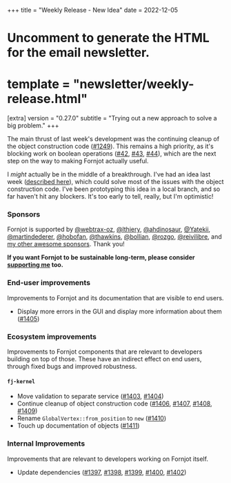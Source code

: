 +++
title = "Weekly Release - New Idea"
date = 2022-12-05

# Uncomment to generate the HTML for the email newsletter.
# template = "newsletter/weekly-release.html"

[extra]
version = "0.27.0"
subtitle = "Trying out a new approach to solve a big problem."
+++

The main thrust of last week's development was the continuing cleanup of the object construction code ([#1249]). This remains a high priority, as it's blocking work on boolean operations ([#42], [#43], [#44]), which are the next step on the way to making Fornjot actually useful.

I *might* actually be in the middle of a breakthrough. I've had an idea last week ([described here](https://github.com/hannobraun/Fornjot/issues/1249#issuecomment-1333891251)), which could solve most of the issues with the object construction code. I've been prototyping this idea in a local branch, and so far haven't hit any blockers. It's too early to tell, really, but I'm optimistic!


### Sponsors

Fornjot is supported by [@webtrax-oz](https://github.com/webtrax-oz), [@lthiery](https://github.com/lthiery), [@ahdinosaur](https://github.com/ahdinosaur), [@Yatekii](https://github.com/Yatekii), [@martindederer](https://github.com/martindederer), [@hobofan](https://github.com/hobofan), [@thawkins](https://github.com/thawkins), [@bollian](https://github.com/bollian), [@rozgo](https://github.com/rozgo), [@reivilibre](https://github.com/reivilibre), and [my other awesome sponsors](https://github.com/sponsors/hannobraun). Thank you!

<strong class="call-to-action">
    <p>
        If you want Fornjot to be sustainable long-term, please consider <a href="https://github.com/sponsors/hannobraun">supporting me</a> too.
    </p>
</strong>


### End-user improvements

Improvements to Fornjot and its documentation that are visible to end users.

- Display more errors in the GUI and display more information about them ([#1405])


### Ecosystem improvements

Improvements to Fornjot components that are relevant to developers building on top of those. These have an indirect effect on end users, through fixed bugs and improved robustness.

#### `fj-kernel`

- Move validation to separate service ([#1403], [#1404])
- Continue cleanup of object construction code ([#1406], [#1407], [#1408], [#1409])
- Rename `GlobalVertex::from_position` to `new` ([#1410])
- Touch up documentation of objects ([#1411])


### Internal Improvements

Improvements that are relevant to developers working on Fornjot itself.

- Update dependencies ([#1397], [#1398], [#1399], [#1400], [#1402])


[#1397]: https://github.com/hannobraun/Fornjot/pull/1397
[#1398]: https://github.com/hannobraun/Fornjot/pull/1398
[#1399]: https://github.com/hannobraun/Fornjot/pull/1399
[#1400]: https://github.com/hannobraun/Fornjot/pull/1400
[#1402]: https://github.com/hannobraun/Fornjot/pull/1402
[#1403]: https://github.com/hannobraun/Fornjot/pull/1403
[#1404]: https://github.com/hannobraun/Fornjot/pull/1404
[#1405]: https://github.com/hannobraun/Fornjot/pull/1405
[#1406]: https://github.com/hannobraun/Fornjot/pull/1406
[#1407]: https://github.com/hannobraun/Fornjot/pull/1407
[#1408]: https://github.com/hannobraun/Fornjot/pull/1408
[#1409]: https://github.com/hannobraun/Fornjot/pull/1409
[#1410]: https://github.com/hannobraun/Fornjot/pull/1410
[#1411]: https://github.com/hannobraun/Fornjot/pull/1411

[#42]: https://github.com/hannobraun/Fornjot/issues/42
[#43]: https://github.com/hannobraun/Fornjot/issues/43
[#44]: https://github.com/hannobraun/Fornjot/issues/44
[#1249]: https://github.com/hannobraun/Fornjot/issues/1249